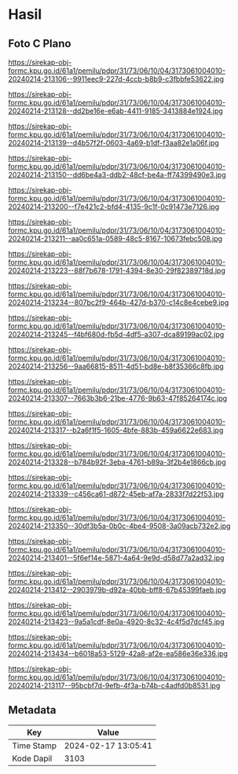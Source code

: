 # Hasil

## Foto C Plano

https://sirekap-obj-formc.kpu.go.id/61a1/pemilu/pdpr/31/73/06/10/04/3173061004010-20240214-213106--9911eec9-227d-4ccb-b8b9-c3fbbfe53622.jpg

https://sirekap-obj-formc.kpu.go.id/61a1/pemilu/pdpr/31/73/06/10/04/3173061004010-20240214-213128--dd2be16e-e6ab-4411-9185-3413884e1924.jpg

https://sirekap-obj-formc.kpu.go.id/61a1/pemilu/pdpr/31/73/06/10/04/3173061004010-20240214-213139--d4b57f2f-0603-4a69-b1df-f3aa82e1a06f.jpg

https://sirekap-obj-formc.kpu.go.id/61a1/pemilu/pdpr/31/73/06/10/04/3173061004010-20240214-213150--dd6be4a3-ddb2-48cf-be4a-ff74399490e3.jpg

https://sirekap-obj-formc.kpu.go.id/61a1/pemilu/pdpr/31/73/06/10/04/3173061004010-20240214-213200--f7e421c2-bfd4-4135-9c1f-0c91473e7126.jpg

https://sirekap-obj-formc.kpu.go.id/61a1/pemilu/pdpr/31/73/06/10/04/3173061004010-20240214-213211--aa0c651a-0589-48c5-8167-10673febc508.jpg

https://sirekap-obj-formc.kpu.go.id/61a1/pemilu/pdpr/31/73/06/10/04/3173061004010-20240214-213223--88f7b678-1791-4394-8e30-29f82389718d.jpg

https://sirekap-obj-formc.kpu.go.id/61a1/pemilu/pdpr/31/73/06/10/04/3173061004010-20240214-213234--807bc2f9-464b-427d-b370-c14c8e4cebe9.jpg

https://sirekap-obj-formc.kpu.go.id/61a1/pemilu/pdpr/31/73/06/10/04/3173061004010-20240214-213245--f4bf680d-fb5d-4df5-a307-dca89199ac02.jpg

https://sirekap-obj-formc.kpu.go.id/61a1/pemilu/pdpr/31/73/06/10/04/3173061004010-20240214-213256--9aa66815-8511-4d51-bd8e-b8f35366c8fb.jpg

https://sirekap-obj-formc.kpu.go.id/61a1/pemilu/pdpr/31/73/06/10/04/3173061004010-20240214-213307--7663b3b6-21be-4776-9b63-47f85264174c.jpg

https://sirekap-obj-formc.kpu.go.id/61a1/pemilu/pdpr/31/73/06/10/04/3173061004010-20240214-213317--b2a6f1f5-1605-4bfe-883b-459a6622e683.jpg

https://sirekap-obj-formc.kpu.go.id/61a1/pemilu/pdpr/31/73/06/10/04/3173061004010-20240214-213328--b784b92f-3eba-4761-b89a-3f2b4e1866cb.jpg

https://sirekap-obj-formc.kpu.go.id/61a1/pemilu/pdpr/31/73/06/10/04/3173061004010-20240214-213339--c456ca61-d872-45eb-af7a-2833f7d22f53.jpg

https://sirekap-obj-formc.kpu.go.id/61a1/pemilu/pdpr/31/73/06/10/04/3173061004010-20240214-213350--30df3b5a-0b0c-4be4-9508-3a09acb732e2.jpg

https://sirekap-obj-formc.kpu.go.id/61a1/pemilu/pdpr/31/73/06/10/04/3173061004010-20240214-213401--5f6ef14e-5871-4a64-9e9d-d58d77a2ad32.jpg

https://sirekap-obj-formc.kpu.go.id/61a1/pemilu/pdpr/31/73/06/10/04/3173061004010-20240214-213412--2903979b-d92a-40bb-bff8-67b45399faeb.jpg

https://sirekap-obj-formc.kpu.go.id/61a1/pemilu/pdpr/31/73/06/10/04/3173061004010-20240214-213423--9a5a1cdf-8e0a-4920-8c32-4c4f5d7dcf45.jpg

https://sirekap-obj-formc.kpu.go.id/61a1/pemilu/pdpr/31/73/06/10/04/3173061004010-20240214-213434--b6018a53-5129-42a8-af2e-ea586e36e336.jpg

https://sirekap-obj-formc.kpu.go.id/61a1/pemilu/pdpr/31/73/06/10/04/3173061004010-20240214-213117--95bcbf7d-9efb-4f3a-b74b-c4adfd0b8531.jpg


## Metadata

| Key        | Value               |
| ---------- | ------------------- |
| Time Stamp | 2024-02-17 13:05:41 |
| Kode Dapil | 3103                |



